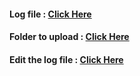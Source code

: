 #### Log file : [Click Here](https://github.com/d8rkmind/supreme-octo-fortnight/blob/main/testcase/log.testcase.md)
#### Folder to upload : [Click Here](https://github.com/d8rkmind/supreme-octo-fortnight/tree/main/testcase/files)
#### Edit the log file : [Click Here]()

